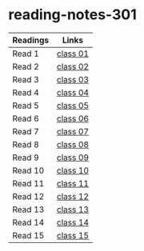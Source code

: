# reading-notes-301


Readings | Links
-------- | ------
Read 1| [class 01](https://anolla.github.io/reading-notes-301/class-01)
Read 2 | [class 02](https://anolla.github.io/reading-notes-301/class-02) 
Read 3 | [class 03](https://anolla.github.io/reading-notes-301/class-03)
Read 4 | [class 04](https://anolla.github.io/reading-notes-301/class-04)
Read 5 | [class 05](https://anolla.github.io/reading-notes-301/class-05)
Read 6 | [class 06](https://anolla.github.io/reading-notes-301/class-06)
Read 7 | [class 07](https://anolla.github.io/reading-notes-301/class-07)
Read 8 | [class 08](https://anolla.github.io/reading-notes-301/class-08)
Read 9 | [class 09](https://anolla.github.io/reading-notes-301/class-09)
Read 10 | [class 10](https://anolla.github.io/reading-notes-301/class-10)
Read 11 | [class 11](https://anolla.github.io/reading-notes-301/class-11)
Read 12 | [class 12](https://anolla.github.io/reading-notes-301/class-12)
Read 13 | [class 13](https://anolla.github.io/reading-notes-301/class-13)
Read 14 | [class 14](https://anolla.github.io/reading-notes-301/class-14)
Read 15 | [class 15](https://anolla.github.io/reading-notes-301/class-15)
